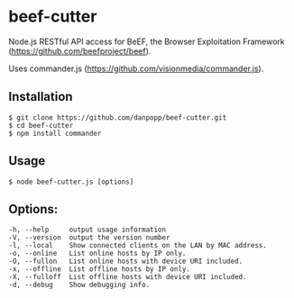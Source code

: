 beef-cutter
===========

Node.js RESTful API access for BeEF, the Browser Exploitation Framework (https://github.com/beefproject/beef).

Uses commander.js (https://github.com/visionmedia/commander.js).

## Installation
    $ git clone https://github.com/danpopp/beef-cutter.git
    $ cd beef-cutter
    $ npm install commander
    
## Usage
    $ node beef-cutter.js [options] 
    

## Options:

    -h, --help     output usage information
    -V, --version  output the version number
    -l, --local    Show connected clients on the LAN by MAC address.
    -o, --online   List online hosts by IP only.
    -O, --fullon   List online hosts with device URI included.
    -x, --offline  List offline hosts by IP only.
    -X, --fulloff  List offline hosts with device URI included.
    -d, --debug    Show debugging info.
